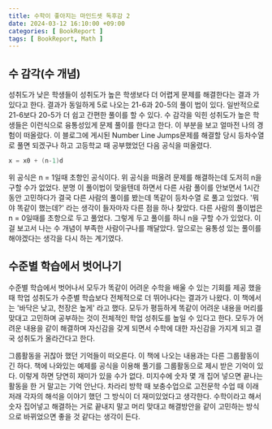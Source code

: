 ```yaml
---
title: 수학이 좋아지는 마인드셋 독후감 2
date: 2024-03-12 16:10:00 +09:00
categories: [ BookReport ]
tags: [ BookReport, Math ]
---
```


## 수 감각(수 개념)
성취도가 낮은 학생들이 성취도가 높은 학생보다 더 어렵게 문제를 해결한다는 결과
가 있다고 한다. 결과가 동일하게 5로 나오는 21-6과 20-5의 풀이 법이 있다.
일반적으로 21-6보다 20-5가 더 쉽고 간편한 풀이를 할 수 있다. 수 감각을
익힌 성취도가 높은 학생들은 이런식으로 융통성있게 문제 풀이를 한다고 한다.
이 부분을 보고 얼마전 나의 경험이 떠올랐다.
이 블로그에 게시된 Number Line Jumps문제를 해결할 당시 등차수열로 풀면
되겠구나 하고 고등학교 때 공부했었던 다음 공식을 떠올렸다.

```cpp
x = x0 + (n-1)d
```

위 공식은 n = 1일때 초항인 공식이다. 위 공식을 떠올려 문제를 해결하는데
도저히 n을 구할 수가 없었다. 분명 이 풀이법이 맞을텐데 하면서 다른 사람 풀이를
안보면서 1시간 동안 고민하다가 결국 다른 사람의 풀이를 봤는데 똑같이 등차수열
로 풀고 있었다. '뭐야 똑같이 했는데?' 라는 생각이 들자마자 다른 점을 하나 찾았다.
다른 사람의 풀이법은 n = 0일때를 초항으로 두고 풀었다. 그렇게 두고 풀이를 하니
n을 구할 수가 있었다. 이걸 보고서 나는 수 개념이 부족한 사람이구나를 깨달았다.
앞으로는 융통성 있는 풀이를 해야겠다는 생각을 다시 하는 계기였다.

## 수준별 학습에서 벗어나기
수준별 학습에서 벗어나서 모두가 똑같이 어려운 수학을 배울 수 있는 기회를 제공
했을 때 학업 성취도가 수준별 학습보다 전체적으로 더 뛰어나다는 결과가 나왔다.
이 책에서는 '바닥은 낮고, 천장은 높게' 라고 했다. 모두가 평등하게
똑같이 어려운 내용을 머리를 맞대고 고민하며 공부하는 것이 전체적인 학업 성취도를
높일 수 있다고 한다. 모두가 어려운 내용을 같이 해결하며 자신감을 갖게 되면서
수학에 대한 자신감을 가지게 되고 결국 성취도가 올라간다고 한다.

그룹활동을 귀찮아 했던 기억들이 떠오른다. 이 책에 나오는 내용과는 다른
그룹활동이긴 하다. 책에 나와있는 예제를 공식을 이용해 풀기를 그룹활동으로
제시 받은 기억이 있다. 이렇게 하면 당연히 재미가 있을 수가 없다. 미지수에
숫자 몇 개 집어 넣으면 끝나는 활동을 한 거 말고는 기억 안난다. 차라리 방학
때 보충수업으로 고전문학 수업 때 이래저래 각자의 해석을 이야기 했던 그 방식이
더 재미있었다고 생각한다. 수학이라고 해서 숫자 집어넣고 해결하는 거로 끝내지 말고
머리 맞대고 해결방안을 같이 고민하는 방식으로 바뀌었으면 좋을 것 같다는 생각이
든다.
